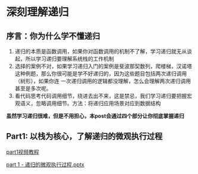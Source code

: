 # 深刻理解递归
## 序言：你为什么学不懂递归
1. 递归的本质是函数调用，如果你对函数调用的机制不了解，学习递归就无从谈起，所以学习递归要理解系统栈的工作机制
2. 选择的案例不对，如果学习递归入门的案例是斐波那契数列，爬楼梯，汉诺塔这种例题，那么你很可能是学不好递归的，因为这些题目包括两次递归调用（树形），如果你连
一次递归调用的逻辑都没理解，怎么会理解两次递归调用甚至是多次呢。
3. 看代码思考代码调用细节，绕进去出不来，这是禁忌，我们学习递归要把握宏观语义，忽略调用细节。方法：将递归应用场景对应到数据结构

**虽然学习递归很难，但是不用担心，本post会通过四个部分让你彻底掌握递归**

## Part1: 以栈为核心，了解递归的微观执行过程
[part1视频教程](https://www.bilibili.com/video/BV15g4y1g7CM?p=3&spm_id_from=pageDriver&vd_source=a8faf89fe79fd69a6f90de3b47a9f852)

[part 1 - 递归的微观执行过程.pptx](https://github.com/liu2su/leetcode/files/11547862/day.1.-.pptx)


